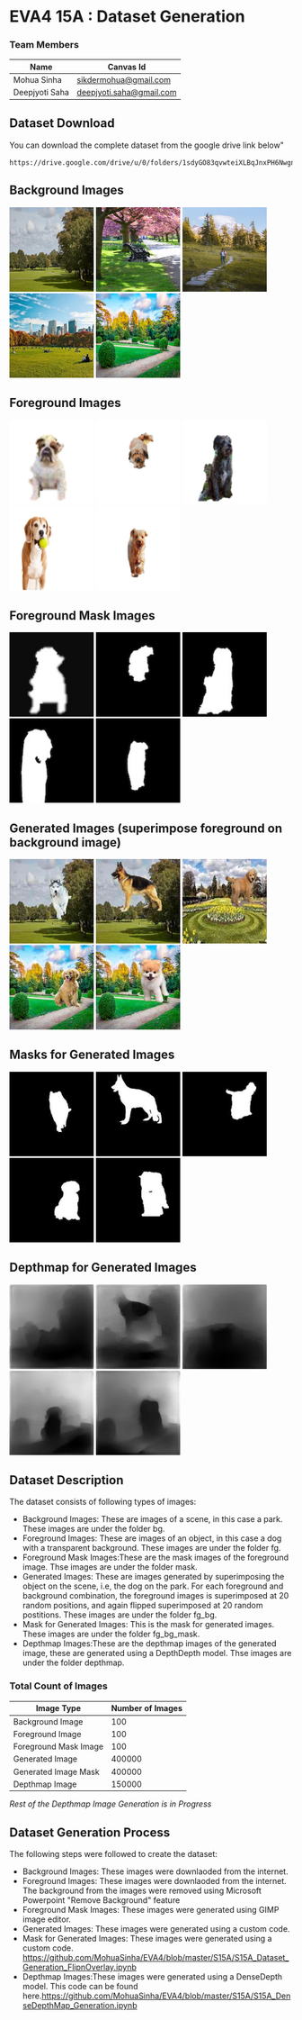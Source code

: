 # EVA4 15A : Dataset Generation
### Team Members ###
| Name | Canvas Id |
| ----------- | ---------- |
| Mohua Sinha | sikdermohua@gmail.com |
| Deepjyoti Saha  |  deepjyoti.saha@gmail.com |


## Dataset Download
You can download the complete dataset from the google drive link below"
```
https://drive.google.com/drive/u/0/folders/1sdyGO83qvwteiXLBqJnxPH6NwgnVPZAq
```
## Background Images
<img src="Dataset/bg/bg_1.jpg" width="150" > <img src="Dataset/bg/bg_2.jpg" width="150" > <img src="Dataset/bg/bg_3.jpg" width="150" > <img src="Dataset/bg/bg_5.jpg" width="150" > <img src="Dataset/bg/bg_10.jpg" width="150" > 

## Foreground Images
<img src="Dataset/fg/fg_1.png" width="150" > <img src="Dataset/fg/fg_2.png" width="150" > <img src="Dataset/fg/fg_3.png" width="150" > <img src="Dataset/fg/fg_5.png" width="150" > <img src="Dataset/fg/fg_7.png" width="150" > 

## Foreground Mask Images
<img src="Dataset/fg_mask/fg_1.jpg" width="150" > <img src="Dataset/fg_mask/fg_2.jpg" width="150" > <img src="Dataset/fg_mask/fg_3.jpg" width="150" > <img src="Dataset/fg_mask/fg_5.jpg" width="150" > <img src="Dataset/fg_mask/fg_7.jpg" width="150" > 

## Generated Images (superimpose foreground on background image)
<img src="Dataset/fg_bg/fg_bg_638.jpg" width="150" > <img src="Dataset/fg_bg/fg_bg_3173.jpg" width="150" > <img src="Dataset/fg_bg/fg_bg_26682.jpg" width="150" > <img src="Dataset/fg_bg/fg_bg_37898.jpg" width="150" > <img src="Dataset/fg_bg/fg_bg_39553.jpg" width="150" > 

## Masks for Generated Images 
<img src="Dataset/fg_bg_mask/fg_bg_mask_638.jpg" width="150" > <img src="Dataset/fg_bg_mask/fg_bg_mask_3173.jpg" width="150" > <img src="Dataset/fg_bg_mask/fg_bg_mask_26682.jpg" width="150" > <img src="Dataset/fg_bg_mask/fg_bg_mask_37898.jpg" width="150" > <img src="Dataset/fg_bg_mask/fg_bg_mask_39553.jpg" width="150" > 

## Depthmap for Generated Images
<img src="Dataset/depthmap/depth_638.jpg" width="150" > <img src="Dataset/depthmap/depth_3173.jpg" width="150" > <img src="Dataset/depthmap/depth_26682.jpg" width="150" > <img src="Dataset/depthmap/depth_37898.jpg" width="150" > <img src="Dataset/depthmap/depth_39553.jpg" width="150" >

## Dataset Description
The dataset consists of following types of images: </br>
* Background Images: These are images of a scene, in this case a park. These images are under the folder bg.
* Foreground Images: These are images of an object, in this case a dog with a transparent background. These images are under the folder fg.
* Foreground Mask Images:These are the mask images of the foreground image. Thse images are under the folder mask.
* Generated Images: These are images generated by superimposing the object on the scene, i.e, the dog on the park. For each foreground and background combination, the foreground images is superimposed at 20 random positions, and again flipped superimposed at 20 random postitions. These images are under the folder fg_bg.
* Mask for Generated Images: This is the mask for generated images. These images are under the folder fg_bg_mask.
* Depthmap Images:These are the depthmap images of the generated image, these are generated using a DepthDepth model. Thse images are under the folder depthmap.

### Total Count of Images ###

| Image Type  | Number of Images |
| ------------- | ------------- |
| Background Image  | 100  |
| Foreground Image  | 100  |
| Foreground Mask Image  | 100  |
| Generated Image  | 400000  |
| Generated Image Mask  | 400000  |
| Depthmap Image  | 150000 |

_Rest of the Depthmap Image Generation is in Progress_

## Dataset Generation Process
The following steps were followed to create the dataset: </br>
* Background Images: These images were downlaoded from the internet.
* Foreground Images: These images were downlaoded from the internet. The background from the images were removed using Microsoft Powerpoint "Remove Background" feature
* Foreground Mask Images: These images were generated using GIMP image editor. 
* Generated Images: These images were generated using a custom code. 
* Mask for Generated Images: These images were generated using a custom code. https://github.com/MohuaSinha/EVA4/blob/master/S15A/S15A_Dataset_Generation_FlipnOverlay.ipynb
* Depthmap Images:These images were generated using a DenseDepth model. This code can be found here.https://github.com/MohuaSinha/EVA4/blob/master/S15A/S15A_DenseDepthMap_Generation.ipynb

